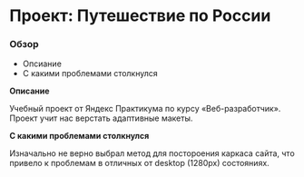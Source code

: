 # Проект: Путешествие по России

### Обзор
* Опсиание
* С какими проблемами столкнулся

**Описание**

Учебный проект от Яндекс Практикума по курсу «Веб-разработчик». Проект учит нас верстать адаптивные макеты.

**С какими проблемами столкнулся**

Изначально не верно выбрал метод для постороения каркаса сайта, что привело к проблемам в отличных от desktop (1280px) состояниях.




